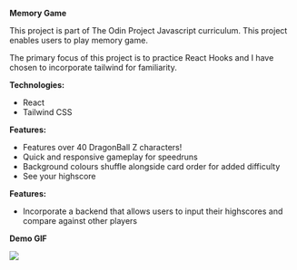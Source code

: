 **Memory Game**

This project is part of The Odin Project Javascript curriculum. This project enables users to play memory game.

The primary focus of this project is to practice React Hooks and I have chosen to incorporate tailwind for familiarity.

**Technologies:**

- React
- Tailwind CSS

**Features:**

- Features over 40 DragonBall Z characters!
- Quick and responsive gameplay for speedruns
- Background colours shuffle alongside card order for added difficulty
- See your highscore

**Features:**

- Incorporate a backend that allows users to input their highscores and compare against other players

**Demo GIF**

<img src="./livedemo.gif">
